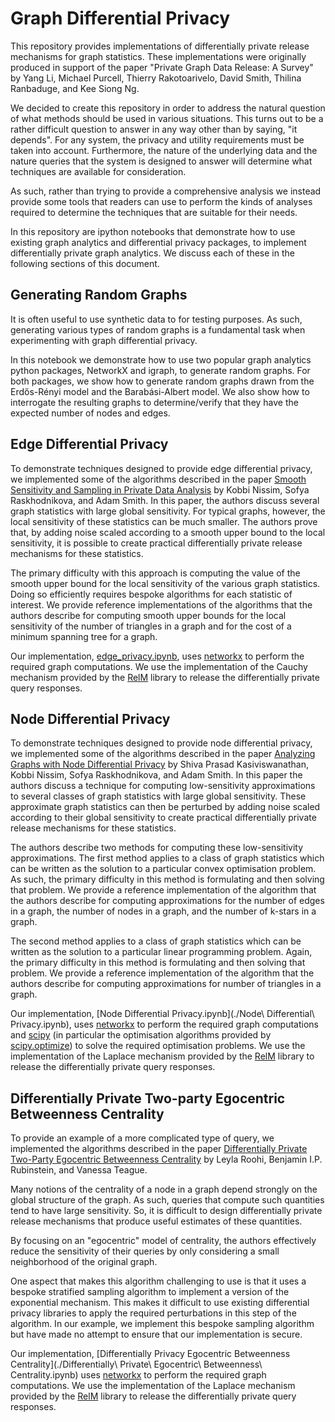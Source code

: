 # Graph Differential Privacy

This repository provides implementations of differentially private release mechanisms for graph statistics.
These implementations were originally produced in support of the paper "Private Graph Data Release: A Survey" by
Yang Li, Michael Purcell, Thierry Rakotoarivelo, David Smith, Thilina Ranbaduge, and Kee Siong Ng.

We decided to create this repository in order to address the natural question of what methods should be used in various situations. This turns out to be a rather difficult question to answer in any way other than by saying, "it depends". For any system, the privacy and utility requirements must be taken into account. Furthermore, the nature of the underlying data and the nature queries that the system is designed to answer will determine what techniques are available for consideration.

As such, rather than trying to provide a comprehensive analysis we instead provide some tools that readers can use to perform the kinds of analyses required to determine the techniques that are suitable for their needs.

In this repository are ipython notebooks that demonstrate how to use existing graph analytics and differential privacy packages, to implement differentially private graph analytics. We discuss each of these in the following sections of this document.

## Generating Random Graphs
It is often useful to use synthetic data to for testing purposes.  As such, generating various types of random graphs is a fundamental task when experimenting with graph differential privacy.

In this notebook we demonstrate how to use two popular graph analytics python packages, NetworkX and igraph, to generate random graphs.  For both packages, we show how to generate random graphs drawn from the Erdős-Rényi model and the Barabási-Albert model. We also show how to interrogate the resulting graphs to determine/verify that they have the expected number of nodes and edges.

## Edge Differential Privacy
To demonstrate techniques designed to provide edge differential privacy, we implemented some of the algorithms described in the paper
[Smooth Sensitivity and Sampling in Private Data Analysis](https://cs-people.bu.edu/ads22/pubs/NRS07/NRS07-full-draft-v1.pdf)
by Kobbi Nissim, Sofya Raskhodnikova, and Adam Smith.
In this paper, the authors discuss several graph statistics with large global sensitivity.  For typical graphs, however,
the local sensitivity of these statistics can be much smaller. The authors prove that, by adding noise scaled according to a smooth
upper bound to the local sensitivity, it is possible to create practical differentially private release mechanisms for these statistics.

The primary difficulty with this approach is computing the value of the smooth upper bound for the local sensitivity of the various graph statistics.
Doing so efficiently requires bespoke algorithms for each statistic of interest.
We provide reference implementations of the algorithms that the authors describe for computing smooth upper bounds for the local sensitivity
of the number of triangles in a graph and for the cost of a minimum spanning tree for a graph.

Our implementation, [edge_privacy.ipynb](./edge_privacy.ipynb), uses [networkx](https://networkx.org) to perform the required graph computations.
We use the implementation of the Cauchy mechanism provided by the
[RelM](https://github.com/anusii/RelM)
library to release the differentially private query responses.

## Node Differential Privacy
To demonstrate techniques designed to provide node differential privacy, we implemented some of the algorithms described in the paper
[Analyzing Graphs with Node Differential Privacy](https://privacytools.seas.harvard.edu/files/privacytools/files/chp3a10.10072f978-3-642-36594-2_26.pdf)
by Shiva Prasad Kasiviswanathan, Kobbi Nissim, Sofya Raskhodnikova, and Adam Smith.
In this paper the authors discuss a technique for computing low-sensitivity approximations
to several classes of graph statistics with large global sensitivity. These approximate graph statistics can then be perturbed by
adding noise scaled according to their global sensitivity to create practical differentially private release mechanisms for these statistics.

The authors describe two methods for computing these low-sensitivity approximations.
The first method applies to a class of graph statistics which can be written as the solution to a particular convex optimisation problem.
As such, the primary difficulty in this method is formulating and then solving that problem.
We provide a reference implementation of the algorithm that the authors describe for computing approximations for the number of edges in a graph, the number of nodes in a graph, and the number of k-stars in a graph.

The second method applies to a class of graph statistics which can be written as the solution to a particular linear programming problem.
Again, the primary difficulty in this method is formulating and then solving that problem.
We provide a reference implementation of the algorithm that the authors describe for computing approximations for number of triangles in a graph.

Our implementation, [Node Differential Privacy.ipynb](./Node\ Differential\ Privacy.ipynb), uses [networkx](https://networkx.org) to perform the required graph computations
and [scipy](https://www.scipy.org) (in particular the optimisation algorithms provided by
[scipy.optimize](https://docs.scipy.org/doc/scipy/reference/optimize.html))
to solve the required optimisation problems. We use the implementation of the Laplace mechanism provided by the
[RelM](https://github.com/anusii/RelM) library to release the differentially private query responses.

## Differentially Private Two-party Egocentric Betweenness Centrality
To provide an example of a more complicated type of query, we implemented the algorithms described in the paper [Differentially Private Two-Party Egocentric Betweenness Centrality](https://arxiv.org/pdf/1901.05562.pdf) by Leyla Roohi, Benjamin I.P. Rubinstein, and Vanessa Teague.

Many notions of the centrality of a node in a graph depend strongly on the global structure of the graph.  As such, queries that compute such quantities tend to have large sensitivity.  So, it is difficult to design differentially private release mechanisms that produce useful estimates of these quantities.

By focusing on an "egocentric" model of centrality, the authors effectively reduce the sensitivity of their queries by only considering a small neighborhood of the original graph. 

One aspect that makes this algorithm challenging to use is that it uses a bespoke stratified sampling algorithm to implement a version of the exponential mechanism. This makes it difficult to use existing differential privacy libraries to apply the required perturbations in this step of the algorithm. In our example, we implement this bespoke sampling algorithm but have made no attempt to ensure that our implementation is secure.

Our implementation, [Differentially Privacy Egocentric Betweenness Centrality](./Differentially\ Private\ Egocentric\ Betweenness\ Centrality.ipynb) uses [networkx](https://networkx.org) to perform the required graph computations. We use the implementation of the Laplace mechanism provided by the
[RelM](https://github.com/anusii/RelM) library to release the differentially private query responses.

